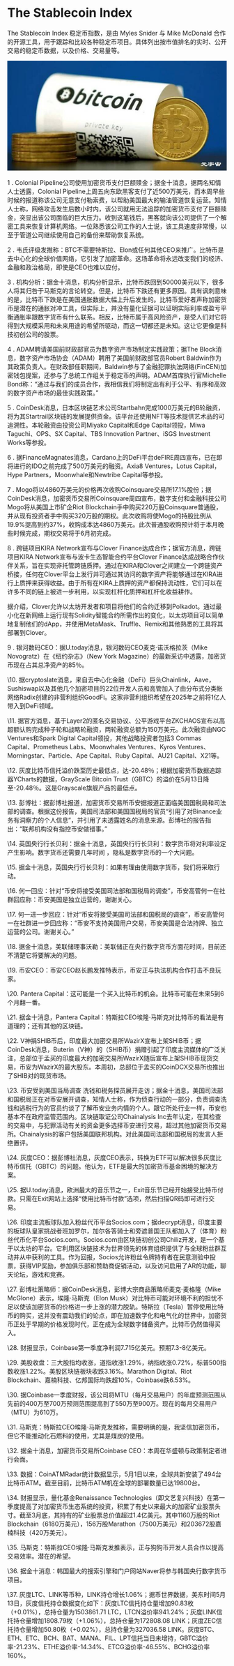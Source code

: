 # 

# The Stablecoin Index

The Stablecoin Index 稳定币指数，是由 Myles Snider 与 Mike McDonald 合作的开源工具，用于跟踪和比较各种稳定币项目。具体列出按市值排名的实时、公开交易的稳定币数据，以及价格、交易量等。



![](99e7453e52a5260df2799d15969d8e8.jpg)

1 . Colonial Pipeline公司使用加密货币支付巨额赎金；据金十消息，据两名知情人士透露，Colonial Pipeline上周五向东欧黑客支付了近500万美元，而本周早些时候的报道称该公司无意支付勒索费，以帮助美国最大的输油管道恢复运营。知情人士称，网络攻击发生后数小时内，该公司就用无法追踪的加密货币支付了巨额赎金，突显出该公司面临的巨大压力。收到这笔钱后，黑客就向该公司提供了一个解密工具来恢复计算机网络。一位熟悉该公司工作的人士说，该工具速度非常慢，以至于管道公司继续使用自己的备份来帮助恢复系统。

2 . 韦氏评级发推称：BTC不需要特斯拉、Elon或任何其他CEO来推广。比特币是去中心化的全球价值网络，它引发了加密革命。这场革命将永远改变我们的经济、金融和政治格局，即使是CEO也难以应付。

3 . 机构分析：据金十消息，机构分析显示，比特币跌回到50000美元以下，很多人将其归咎于马斯克的言论转变。但是，比特币下跌还有更多原因。具有讽刺意味的是，比特币下跌是在美国通胀数据大幅上升后发生的。比特币爱好者声称加密货币是潜在的通胀对冲工具，但实际上，并没有量化证据可以证明实际利率或盈亏平衡通胀率跟数字货币有什么联系。相反，比特币属于高风险资产，是受人们对它将得到大规模采用和未来用途的希望所驱动，而这一切都还是未知。这让它更像是科技初创公司的股票。

4 . ADAM聘请美国前财政部官员为数字资产市场制定实践政策；据The Block消息，数字资产市场协会（ADAM）聘用了美国前财政部官员Robert Baldwin作为其政策负责人。在财政部任职期间，Baldwin参与了金融犯罪执法网络(FinCEN)加密钱包提案，还参与了总统工作组关于稳定币的声明。ADAM首席执行官Michelle Bond称：“通过与我们的成员合作，我相信我们将制定出有利于公平、有序和高效的数字资产市场的最佳实践政策。”

5 . CoinDesk消息，日本区块链艺术公司Startbahn完成1000万美元的B轮融资，将为其Startrail区块链的发展提供资金。该平台还使用NFT等技术提供艺术品的可追溯性。本轮融资由投资公司Miyako Capital和Edge Capital领投，Miwa Taguchi、OPS、SX Capital、TBS Innovation Partner、iSGS Investment Works等参投。

6 . 据FinanceMagnates消息，Cardano上的DeFi平台deFIRE周四宣布，已在即将进行的IDO之前完成了500万美元的融资。Axia8 Ventures，Lotus Capital，Hype Partners，Moonwhale和Newtribe Capital等参投。

7 . Mogo将以4860万美元的价格再次收购Coinsquare交易所17.1%股份；据CoinDesk消息，加密货币交易所Coinsquare周四宣布，数字支付和金融科技公司Mogo将从美国上市矿企Riot Blockchain手中购买220万股Coinsquare普通股，并从现有投资者手中购买320万股的期权。此次收购将使Mogo的持股比例从19.9%提高到约37%，收购成本达4860万美元。此次普通股收购预计将于本月晚些时候完成，期权交易将于6月初完成。

8 . 跨链项目KIRA Network宣布与Clover Finance达成合作；据官方消息，跨链项目KIRA Network宣布与波卡生态智能合约平台Clover Finance达成战略合作伙伴关系，旨在实现非托管跨链质押。通过在KIRA和Clover之间建立一个跨链资产桥接，任何在Clover平台上发行并可通过其访问的数字资产将能够通过在KIRA进行上质押来获得收益。由于所有在KIRA上质押的资产都保持流动性，它们可以在许多不同的链上被进一步利用，以实现杠杆化质押和杠杆化收益耕作。

据介绍，Clover允许以太坊开发者和项目将他们的合约迁移到Polkadot。通过最小化在新网络上运行现有Solidity智能合约所需作出的变化，以太坊项目可以简单地复制他们的dApp，并使用MetaMask、Truffle、Remix和其他熟悉的工具将其部署到Clover。

9 . 银河数码CEO：据U.today消息，银河数码CEO麦克·诺沃格拉茨（Mike Novogratz）在《纽约杂志》（New York Magazine）的最新采访中透露，加密货币现在占其总净资产的85％。

\10. 据cryptoslate消息，来自去中心化金融（DeFi）巨头Chainlink，Aave，Sushiswap以及其他几个加密项目的22位开发人员和高管加入了由分布式分类帐网络Radix创建的非营利组织GoodFi。这家非营利组织希望在2025年之前将1亿人带入到DeFi领域。

\11. 据官方消息，基于Layer2的匿名交易协议、公平游戏平台ZKCHAOS宣布以高超额认购完成种子轮和战略轮融资，两轮融资总额为150万美元。此次融资由NGC Ventures和Spark Digital Capital领投，其他战略投资者包括3 Commas Capital、Prometheus Labs、Moonwhales Ventures、Kyros Ventures、Morningstar、Particle、Ape Capital、Ruby Capital、AU21 Capital、X21等。

\12. 灰度比特币信托溢价跌至历史最低点，达-20.48％；根据加密货币数据追踪器YCharts的数据，GrayScale Bitcoin Trust（GBTC）的溢价在5月13日降至-20.48％。这是Grayscale旗舰产品的最低点。

\13. 彭博社：据彭博社报道，加密货币交易所币安据报道正面临美国国税局和司法部的调查。根据这份报告，美国司法部和美国国税局的官员“引用了对Binance业务有洞察力的个人信息”，并引用了未透露姓名的消息来源。彭博社的报告指出：“联邦机构没有指控币安做错事。”

\14. 英国央行行长贝利：据金十消息，英国央行行长贝利：数字货币将对利率设定产生影响。数字货币还需要几年时间 ，隐私是数字货币的一个大问题。

\15. 据金十消息，英国央行行长贝利：如果有理由使用数字货币，我们将采取行动。

\16. 何一回应：针对“币安将接受美国司法部和国税局的调查”，币安高管何一在社群回应称：币安美国是独立运营的，谢谢关心。

\17. 何一进一步回应：针对“币安将接受美国司法部和国税局的调查”，币安高管何一在社群进一步回应称：“币安不支持美国用户交易，币安美国是合法持牌、独立运营的公司。谢谢关心。”

\18. 据金十消息，美联储理事沃勒：美联储正在央行数字货币方面花时间，目前还不清楚它将要解决的问题。

\19. 币安CEO：币安CEO赵长鹏发推特表示，币安正与执法机构合作打击不良玩家。

\20. Pantera Capital：这可能是一个买入比特币的机会。比特币可能在未来5到6个月翻一番。

\21. 据金十消息，Pantera Capital：特斯拉CEO埃隆·马斯克对比特币的看法是有道理的；还有其他的区块链。

\22. V神捐SHIB币后，印度最大加密交易所WazirX宣布上架SHIB币；据CoinDesk消息，Buterin（V神）的（SHIB币）捐赠引起了印度主流媒体的广泛关注，总部位于孟买的印度最大的加密交易所WazirX随后宣布上架SHIB币现货交易，币安为WazirX的最大股东。本周初，总部位于孟买的CoinDCX交易所也推出了SHIB对的现货市场。

\23. 币安受到美国当局调查 洗钱和税务探员展开走访；据金十消息，美国司法部和国税局正在对币安展开调查，知情人士称，作为侦查行动的一部分，负责调查洗钱和逃税行为的官员约谈了了解币安业务内情的个人。跟它所处行业一样，币安也基本不在政府监管范围内。区块链取证公司Chainalysis Inc去年认定，在其检查的交易中，与犯罪活动有关的资金更多选择币安进行交易，超过其他加密货币交易所。Chainalysis的客户包括美国联邦机构。对此美国司法部和国税局的发言人拒绝置评。

\24. 灰度CEO：据彭博社消息，灰度CEO表示，转换为ETF可以解决很多灰度比特币信托（GBTC）的问题。他认为，ETF是最大的加密货币基金困境的解决方案。

\25. 据U.today消息，欧洲最大的音乐节之一，Exit音乐节已经开始接受比特币付款。只需在Exit网站上选择“使用比特币付款”选项，然后扫描QR码即可进行交易。

\26. 印度主流板球队加入粉丝代币平台Socios.com；据decrypt消息，印度主要的板球队皇家挑战者班加罗尔，加尔各答骑士和旁遮普国王队都加入了（体育）粉丝代币化平台Socios.com。Socios.com由区块链初创公司Chiliz开发，是一个基于以太坊的平台。它利用区块链技术为世界领先的体育组织提供了与全球粉丝群互动并从中获利的工具。作为回报，Socios允许粉丝令牌持有者在民意测验中投票，获得VIP奖励，参加俱乐部和赞助商促销活动，以及访问启用了AR的功能，聊天论坛，游戏和竞赛。

\27. 彭博社策略师：据CoinDesk消息，彭博大宗商品策略师麦克·麦格隆（Mike McGlone）表示，埃隆·马斯克（Elon Musk）对比特币可能对环境不利的担忧不足以使该加密货币的价格进一步上涨的潜力脱轨。特斯拉（Tesla）暂停使用比特币的购买，这并没有震动我们的论点，即在加速数字化和电气化的世界中，加密货币正处于早期的价格发现时代，正在成为全球数字储备资产。比特币仍然值得买入。

\28. 财报显示，Coinbase第一季度净利润7.715亿美元。预期7.3-8亿美元。

\29. 美股收盘：三大股指均收涨，道指收涨1.29%，纳指收涨0.72%，标普500指数收涨1.22%。美股区块链板块收跌3.16%。Marathon Digital、Riot Blockchain、嘉楠科技、亿邦国际均跌超10%，Coinbase跌6.53%。

\30. 据Coinbase一季度财报，该公司将MTU（每月交易用户）的年度预测范围从先前的400万至700万预测范围提高到了550万至900万。现在的每月交易用户（MTU）为610万。

\31. 马斯克：特斯拉CEO埃隆·马斯克发推称，需要明确的是，我坚信加密货币，但它不能推动化石燃料的使用，尤其是煤炭的使用。

\32. 据金十消息，加密货币交易所Coinbase CEO：本周在华盛顿与政策制定者进行会面。

\33. 数据：CoinATMRadar统计数据显示，5月1日以来，全球共新安装了494台比特币ATM。截至目前，比特币ATM机在全球的部署数量已达19800台。

\34. 财报显示，量化基金Renaissance Technologies（即文艺复兴科技）在第一季度提高了对加密货币生态系统的投资，积累了有史以来最大的加密矿业股票头寸。截至3月底，其持有的矿业股票总价值超过1.4亿美元。其中1160万股的Riot Blockchain（6180万美元），156万股Marathon（7500万美元）和203672股嘉楠科技（420万美元）。

\35. 马斯克：特斯拉CEO埃隆·马斯克发推表示，正与狗狗币开发人员合作以提高交易效率。潜在的希望。

\36. 据金十消息：韩国最大的搜索引擎和门户网站Naver将参与韩国央行数字货币项目。

\37. 灰度LTC、LINK等币种，LINK持仓增长1.06%；据币世界数据，美东时间5月13日，灰度信托持仓数据变化如下：灰度LTC信托持仓量增加90.83枚（+0.01%），总持仓量为1503861.71 LTC，LTCN溢价率941.24%；灰度LINK信托持仓量增加1808.79枚（+1.06%），总持仓量为172808.08 LINK；灰度ZEC信托持仓量增加50.80枚（+0.02%），总持仓量为327036.58 LINK。灰度BTC、ETH、ETC、BCH、BAT、MANA、FIL、LPT信托当日未增持，GBTC溢价率-21.23%、ETHE溢价率-14.34%、ETCG溢价率-46.55%、BCHG溢价率160%。

